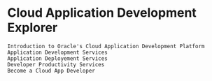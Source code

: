 # Cloud Application Development Explorer
    Introduction to Oracle's Cloud Application Development Platform
    Application Development Services
    Application Deployement Services
    Developer Productivity Services
    Become a Cloud App Developer

